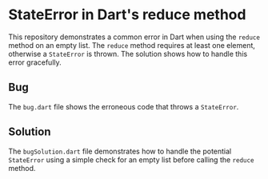 # StateError in Dart's reduce method
This repository demonstrates a common error in Dart when using the `reduce` method on an empty list. The `reduce` method requires at least one element, otherwise a `StateError` is thrown.  The solution shows how to handle this error gracefully.

## Bug
The `bug.dart` file shows the erroneous code that throws a `StateError`.

## Solution
The `bugSolution.dart` file demonstrates how to handle the potential `StateError` using a simple check for an empty list before calling the `reduce` method.